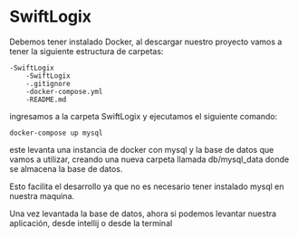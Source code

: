# SwiftLogix

Debemos tener instalado Docker, al descargar nuestro proyecto vamos a tener la siguiente estructura de carpetas:

```
-SwiftLogix
    -SwiftLogix
    -.gitignore
    -docker-compose.yml
    -README.md
```
ingresamos a la carpeta SwiftLogix y ejecutamos el siguiente comando:

```
docker-compose up mysql
```
este levanta una instancia de docker con mysql y la base de datos que vamos a utilizar, creando una nueva carpeta 
llamada db/mysql_data donde se almacena la base de datos.

Esto facilita el desarrollo ya que no es necesario tener instalado mysql en nuestra maquina.

Una vez levantada la base de datos, ahora si podemos levantar nuestra aplicación, desde intellij o desde la terminal

